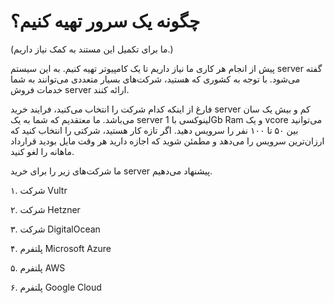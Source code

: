 # چگونه یک سرور تهیه کنیم؟

(ما برای تکمیل این مستند به کمک نیاز داریم.)

پیش از انجام هر کاری ما نیاز داریم تا یک کامپیوتر تهیه کنیم. به این سیستم server گفته می‌شود. با توجه به کشوری که هستید، شرکت‌های بسیار متعددی می‌توانند به شما خدمات فروش server ارائه کنند.

فارغ از اینکه کدام شرکت را انتخاب می‌کنید، فرایند خرید server کم و بیش یک سان می‌باشد. ما معتقدیم که شما به یک server لینوکسی با 1Gb Ram و یک vcore می‌توانید بین ۵۰ تا ۱۰۰ نفر را سرویس دهید. اگر تازه کار هستید، شرکتی را انتخاب کنید که ارزان‌ترین سرویس را می‌دهد و مطمئن شوید که اجازه دارید هر وقت مایل بودید قرارداد ماهانه را لغو کنید.

ما شرکت‌های زیر را برای خرید server پیشنهاد می‌دهیم.

۱. شرکت Vultr

۲. شرکت Hetzner

۳. شرکت DigitalOcean

۴. پلتفرم Microsoft Azure

۵. پلتفرم AWS

۶. پلتفرم Google Cloud

